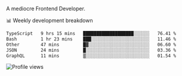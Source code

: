A mediocre Frontend Developer.

📊 Weekly development breakdown
<!--START_SECTION:waka-->

```txt
TypeScript   9 hrs 15 mins   ███████████████████░░░░░░   76.41 %
Bash         1 hr 23 mins    ███░░░░░░░░░░░░░░░░░░░░░░   11.46 %
Other        47 mins         █▓░░░░░░░░░░░░░░░░░░░░░░░   06.60 %
JSON         24 mins         █░░░░░░░░░░░░░░░░░░░░░░░░   03.36 %
GraphQL      11 mins         ▒░░░░░░░░░░░░░░░░░░░░░░░░   01.54 %
```

<!--END_SECTION:waka-->

<img src="https://gpvc.arturio.dev/iqbalfasri" alt="Profile views"/>
